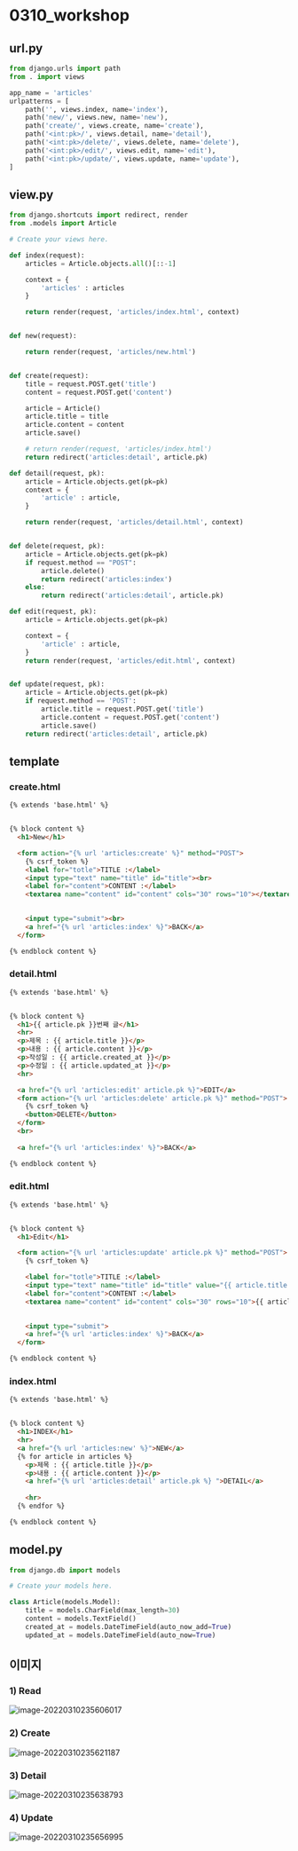 # 0310_workshop



## url.py

```python
from django.urls import path
from . import views

app_name = 'articles'
urlpatterns = [
    path('', views.index, name='index'),
    path('new/', views.new, name='new'),
    path('create/', views.create, name='create'),
    path('<int:pk>/', views.detail, name='detail'),
    path('<int:pk>/delete/', views.delete, name='delete'),
    path('<int:pk>/edit/', views.edit, name='edit'),
    path('<int:pk>/update/', views.update, name='update'),
]
```



## view.py

```python
from django.shortcuts import redirect, render
from .models import Article

# Create your views here.

def index(request):
    articles = Article.objects.all()[::-1]

    context = {
        'articles' : articles
    }

    return render(request, 'articles/index.html', context)


def new(request):

    return render(request, 'articles/new.html')


def create(request):
    title = request.POST.get('title')
    content = request.POST.get('content')

    article = Article()
    article.title = title
    article.content = content
    article.save()

    # return render(request, 'articles/index.html')
    return redirect('articles:detail', article.pk)

def detail(request, pk):
    article = Article.objects.get(pk=pk)
    context = {
        'article' : article,
    }

    return render(request, 'articles/detail.html', context)


def delete(request, pk):
    article = Article.objects.get(pk=pk)
    if request.method == "POST":
        article.delete()
        return redirect('articles:index')
    else:
        return redirect('articles:detail', article.pk)

def edit(request, pk):
    article = Article.objects.get(pk=pk)

    context = {
        'article' : article,
    }
    return render(request, 'articles/edit.html', context)


def update(request, pk):
    article = Article.objects.get(pk=pk)
    if request.method == 'POST':
        article.title = request.POST.get('title')
        article.content = request.POST.get('content')
        article.save()
    return redirect('articles:detail', article.pk)
```



## template



### create.html

```html
{% extends 'base.html' %}


{% block content %}
  <h1>New</h1>

  <form action="{% url 'articles:create' %}" method="POST">
    {% csrf_token %}
    <label for="totle">TITLE :</label>
    <input type="text" name="title" id="title"><br>
    <label for="content">CONTENT :</label>
    <textarea name="content" id="content" cols="30" rows="10"></textarea><br>
    

    <input type="submit"><br>
    <a href="{% url 'articles:index' %}">BACK</a>
  </form>

{% endblock content %}
```



### detail.html

```html
{% extends 'base.html' %}


{% block content %}
  <h1>{{ article.pk }}번째 글</h1>
  <hr>
  <p>제목 : {{ article.title }}</p>
  <p>내용 : {{ article.content }}</p>
  <p>작성일 : {{ article.created_at }}</p>
  <p>수정일 : {{ article.updated_at }}</p>
  <hr>

  <a href="{% url 'articles:edit' article.pk %}">EDIT</a>
  <form action="{% url 'articles:delete' article.pk %}" method="POST">
    {% csrf_token %}
    <button>DELETE</button>
  </form>
  <br>
  
  <a href="{% url 'articles:index' %}">BACK</a>

{% endblock content %}
```



### edit.html

```html
{% extends 'base.html' %}


{% block content %}
  <h1>Edit</h1>

  <form action="{% url 'articles:update' article.pk %}" method="POST">
    {% csrf_token %}

    <label for="totle">TITLE :</label>
    <input type="text" name="title" id="title" value="{{ article.title }}"><br>
    <label for="content">CONTENT :</label>
    <textarea name="content" id="content" cols="30" rows="10">{{ article.content }}</textarea><br>
    

    <input type="submit">
    <a href="{% url 'articles:index' %}">BACK</a>
  </form>

{% endblock content %}
```



### index.html

```html
{% extends 'base.html' %}


{% block content %}
  <h1>INDEX</h1>
  <hr>
  <a href="{% url 'articles:new' %}">NEW</a>
  {% for article in articles %}
    <p>제목 : {{ article.title }}</p>
    <p>내용 : {{ article.content }}</p>
    <a href="{% url 'articles:detail' article.pk %} ">DETAIL</a>
    
    <hr>
  {% endfor %}

{% endblock content %}
```





## model.py

```python
from django.db import models

# Create your models here.

class Article(models.Model):
    title = models.CharField(max_length=30)
    content = models.TextField()
    created_at = models.DateTimeField(auto_now_add=True)
    updated_at = models.DateTimeField(auto_now=True)
```





## 이미지



### 1) Read

![image-20220310235606017](C:/Users/SSAFY_youji/AppData/Roaming/Typora/typora-user-images/image-20220310235606017.png)

### 2) Create

![image-20220310235621187](C:/Users/SSAFY_youji/AppData/Roaming/Typora/typora-user-images/image-20220310235621187.png)

### 3) Detail

![image-20220310235638793](C:/Users/SSAFY_youji/AppData/Roaming/Typora/typora-user-images/image-20220310235638793.png)

### 4) Update

![image-20220310235656995](C:/Users/SSAFY_youji/AppData/Roaming/Typora/typora-user-images/image-20220310235656995.png)